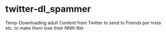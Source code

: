 # twitter-dl_spammer
Temp-Downloading adult Content from Twitter to send to Friends per Insta etc. to make them lose their NNN-Bet
